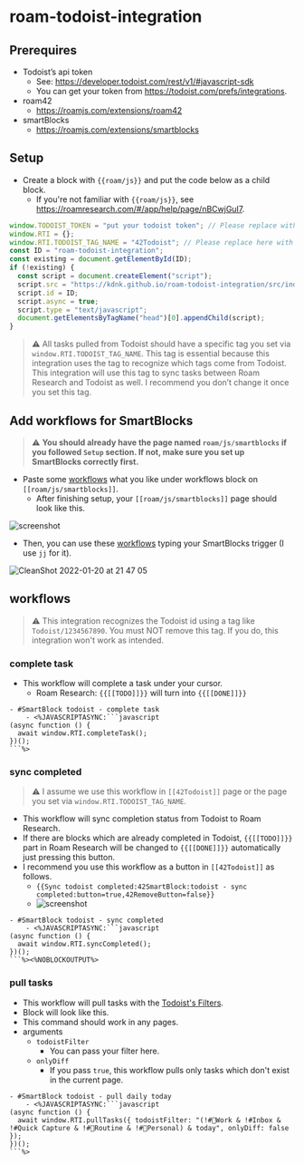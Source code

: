 # roam-todoist-integration

## Prerequires

- Todoist’s api token
  - See: https://developer.todoist.com/rest/v1/#javascript-sdk
  - You can get your token from https://todoist.com/prefs/integrations.
- roam42
  - https://roamjs.com/extensions/roam42
- smartBlocks
  - https://roamjs.com/extensions/smartblocks

## Setup

- Create a block with `{{roam/js}}` and put the code below as a child block.
  - If you're not familiar with `{{roam/js}}`, see https://roamresearch.com/#/app/help/page/nBCwjGuI7.

```javascript
window.TODOIST_TOKEN = "put your todoist token"; // Please replace with your token
window.RTI = {};
window.RTI.TODOIST_TAG_NAME = "42Todoist"; // Please replace here with any tags what you want to use for this integration.
const ID = "roam-todoist-integration";
const existing = document.getElementById(ID);
if (!existing) {
  const script = document.createElement("script");
  script.src = "https://kdnk.github.io/roam-todoist-integration/src/index.js";
  script.id = ID;
  script.async = true;
  script.type = "text/javascript";
  document.getElementsByTagName("head")[0].appendChild(script);
}
```

> :warning: All tasks pulled from Todoist should have a specific tag you set via `window.RTI.TODOIST_TAG_NAME`.
> This tag is essential because this integration uses the tag to recognize which tags come from Todoist.
> This integration will use this tag to sync tasks between Roam Research and Todoist as well.
> I recommend you don’t change it once you set this tag.

## Add workflows for SmartBlocks

> :warning: **You should already have the page named `roam/js/smartblocks` if you followed `Setup` section.
> If not, make sure you set up SmartBlocks correctly first.**


- Paste some [workflows](https://github.com/kdnk/roam-todoist-integration#workflows) what you like under workflows block on `[[roam/js/smartblocks]]`.
  - After finishing setup, your `[[roam/js/smartblocks]]` page should look like this.

![screenshot](https://user-images.githubusercontent.com/15260226/150338952-f702b064-8e43-4570-90b0-8f633f6dc9ac.png)

- Then, you can use these [workflows](https://github.com/kdnk/roam-todoist-integration#workflows) typing your SmartBlocks trigger (I use `jj` for it).

![CleanShot 2022-01-20 at 21 47 05](https://user-images.githubusercontent.com/15260226/150341510-a15a0025-2646-43aa-ba03-81fe5af13579.png)


## workflows

> :warning: This integration recognizes the Todoist id using a tag like `Todoist/1234567890`.
> You must NOT remove this tag.
> If you do, this integration won't work as intended.

### complete task
- This workflow will complete a task under your cursor.
  - Roam Research: `{{[[TODO]]}}` will turn into `{{[[DONE]]}}`

```
- #SmartBlock todoist - complete task
    - <%JAVASCRIPTASYNC:```javascript
(async function () {
  await window.RTI.completeTask();
})();
```%>
```

### sync completed
> :warning: I assume we use this workflow in `[[42Todoist]]` page or the page you set via `window.RTI.TODOIST_TAG_NAME`.

- This workflow will sync completion status from Todoist to Roam Research.
- If there are blocks which are already completed in Todoist, `{{[[TODO]]}}` part in Roam Research will be changed to `{{[[DONE]]}}` automatically just pressing this button.
- I recommend you use this workflow as a button in `[[42Todoist]]` as follows.
  - `{{Sync todoist completed:42SmartBlock:todoist - sync completed:button=true,42RemoveButton=false}}`
  - ![screenshot](https://user-images.githubusercontent.com/15260226/150343120-6a0da186-8501-43b4-b488-54a2cca1aff0.png)

```
- #SmartBlock todoist - sync completed
    - <%JAVASCRIPTASYNC:```javascript
(async function () {
  await window.RTI.syncCompleted();
})();
```%><%NOBLOCKOUTPUT%>
```

### pull tasks
- This workflow will pull tasks with the [Todoist's Filters](https://todoist.com/help/articles/introduction-to-filters).
- Block will look like this.
- This command should work in any pages.
- arguments
  - `todoistFilter`
    - You can pass your filter here.
  - `onlyDiff`
    - If you pass `true`, this workflow pulls only tasks which don't exist in the current page.
```
- #SmartBlock todoist - pull daily today
    - <%JAVASCRIPTASYNC:```javascript
(async function () {
  await window.RTI.pullTasks({ todoistFilter: "(!#🔨Work & !#Inbox & !#Quick Capture & !#🧘Routine & !#🦒Personal) & today", onlyDiff: false });
})();
```%>
```






